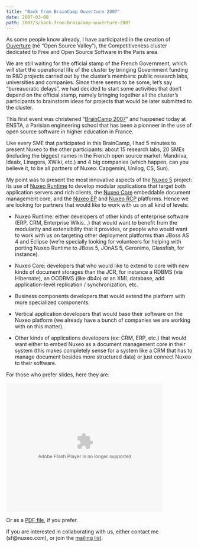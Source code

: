 ```yaml
---
title: "Back from BrainCamp Ouverture 2007"
date: 2007-03-08
path: 2007/3/back-from-braincamp-ouverture-2007
---
```


<p>As some people know already, I have participated in the creation of <a href="http://www.ouverture-paris-region.org/xwiki/bin/Main/">Ouverture</a> (n&#233; &#8220;Open Source Valley&#8221;), the Competitiveness cluster dedicated to Free and Open Source Software in the Paris area.</p><p>We are still waiting for the official stamp of the French Government, which will start the operational life of the cluster by bringing Government funding to R&amp;D projects carried out by the cluster&#8217;s members: public research labs, universities and companies. Since there seems to be some, let&#8217;s say &#8220;bureaucratic delays&#8221;, we had decided to start some activities that don&#8217;t depend on the official stamp, namely bringing together all the cluster&#8217;s participants to brainstorm ideas for projects that would be later submitted to the cluster.</p><p>This first event was christened &#8220;<a href="http://www.ouverture-paris-region.org/xwiki/bin/view/Main/BrainCamp0207">BrainCamp 2007</a>&#8221; and happened today at ENSTA, a Parisian engineering school that has been a pionneer in the use of open source software in higher education in France.</p>

<p>Like every SME that participated in this BrainCamp, I had 5 minutes to present Nuxeo to the other participants: about 15 research labs, 20 SMEs (including the biggest names in the French open source market: Mandriva, Idealx, Linagora, XWiki, etc.) and 4 big companies (which happen, can you believe it, to be all partners of Nuxeo: Capgemini, Unilog, CS, Sun).</p>

<p>My point was to present the most innovative aspects of the <a href="http://www.nuxeo.org/">Nuxeo 5</a> project: its use of <a href="http://www.nuxeo.org/sections/projects/runtime/">Nuxeo Runtime</a> to develop modular applications that target both application servers and rich clients, the <a href="http://www.nuxeo.org/sections/projects/core/">Nuxeo Core</a> embeddable document management core, and the <a href="http://www.nuxeo.org/sections/projects/ep/">Nuxeo EP</a> and <a href="http://www.nuxeo.org/sections/projects/rcp/">Nuxeo RCP</a> platforms. Hence we are looking for partners that would like to work with us on all kind of levels:</p>

<ul><li><p>Nuxeo Runtime: either developers of other kinds of enterprise software (ERP, CRM, Enterprise Wikis&#8230;) that would want to benefit from the modularity and extensibility that it provides, or people who would want to work with us on targeting other deployment platforms than JBoss AS 4 and Eclipse (we&#8217;re specially looking for volunteers for helping with porting Nuxeo Runtime to JBoss 5, JOnAS 5, Geronimo, Glassfish, for instance).</p></li>
<li><p>Nuxeo Core: developers that who would like to extend to core with new kinds of document storages than the JCR, for instance a RDBMS (via Hibernate), an OODBMS (like db4o) or an XML database, add application-level replication / synchronization, etc.</p></li>
<li><p>Business components developers that would extend the platform with more specialized components.</p></li>
<li><p>Vertical application developers that would base their software on the Nuxeo platform (we already have a bunch of companies we are working with on this matter).</p></li>
<li><p>Other kinds of applications developers (ex: CRM, ERP, etc.) that would want either to embed Nuxeo as a document management core in their system (this makes completely sense for a system like a CRM that has to manage document besides more structured data) or just connect Nuxeo to their software.</p></li>
</ul><p>For those who prefer slides, here they are:</p>

<p><object type="application/x-shockwave-flash" data="https://s3.amazonaws.com:443/slideshare/ssplayer.swf?id=28504&amp;doc=nuxeo-braincamp-ouverture-2007-presentation-14713" width="425" height="348"><param name="movie" value="https://s3.amazonaws.com:443/slideshare/ssplayer.swf?id=28504&amp;doc=nuxeo-braincamp-ouverture-2007-presentation-14713"></object></p>

<p>Or as a <a href="/assets/pdf/Nuxeo-BrainCamp2007-en.pdf">PDF file</a>, if you prefer.</p>

<p>If you are interested in collaborating with us, either contact me (sf@nuxeo.com), or join the <a href="http://lists.nuxeo.com/mailman/listinfo/ecm">mailing list</a>.</p> 

